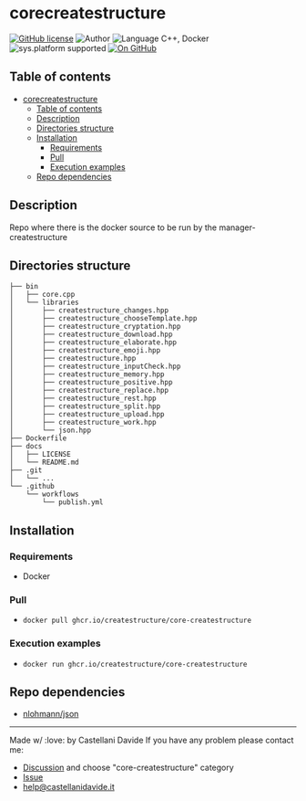# corecreatestructure
[![GitHub license](https://img.shields.io/badge/license-GNU-green?style=flat)](https://github.com/CastellaniDavide/corecreatestructure-corecreatestructure/blob/master/LICENSE)
![Author](https://img.shields.io/badge/author-Castellani%20Davide-green?style=flat)
![Language C++, Docker](https://img.shields.io/badge/language-C++,%20Docker-yellowgreen?style=flat)
![sys.platform supported](https://img.shields.io/badge/OS%20platform%20supported-Linux-blue?style=flat)
[![On GitHub](https://img.shields.io/badge/on%20GitHub-True-green?style=flat&logo=github)](https://github.com/createstructure/core-createstructure)

## Table of contents
- [corecreatestructure](#corecreatestructure)
  - [Table of contents](#table-of-contents)
  - [Description](#description)
  - [Directories structure](#directories-structure)
  - [Installation](#installation)
    - [Requirements](#requirements)
    - [Pull](#pull)
    - [Execution examples](#execution-examples)
  - [Repo dependencies](#repo-dependencies)

## Description
Repo where there is the docker source to be run by the manager-createstructure

## Directories structure
```
├── bin
│   ├── core.cpp
│   └── libraries
│       ├── createstructure_changes.hpp
│       ├── createstructure_chooseTemplate.hpp
│       ├── createstructure_cryptation.hpp
│       ├── createstructure_download.hpp
│       ├── createstructure_elaborate.hpp
│       ├── createstructure_emoji.hpp
│       ├── createstructure.hpp
│       ├── createstructure_inputCheck.hpp
│       ├── createstructure_memory.hpp
│       ├── createstructure_positive.hpp
│       ├── createstructure_replace.hpp
│       ├── createstructure_rest.hpp
│       ├── createstructure_split.hpp
│       ├── createstructure_upload.hpp
│       ├── createstructure_work.hpp
│       └── json.hpp
├── Dockerfile
├── docs
│   ├── LICENSE
│   └── README.md
├── .git
│   └── ...
└── .github
    └── workflows
        └── publish.yml
```

## Installation
### Requirements
 - Docker
 
### Pull
 - `docker pull ghcr.io/createstructure/core-createstructure`

### Execution examples
 - `docker run ghcr.io/createstructure/core-createstructure`

## Repo dependencies
 - [nlohmann/json](https://github.com/nlohmann/json)

---
Made w/ :love: by Castellani Davide 
If you have any problem please contact me:
- [Discussion](https://github.com/createstructure/createstructure/discussions/new) and choose "core-createstructure" category
- [Issue](https://github.com/createstructure/core-createstructure/issues/new)
- [help@castellanidavide.it](mailto:help@castellanidavide.it)
